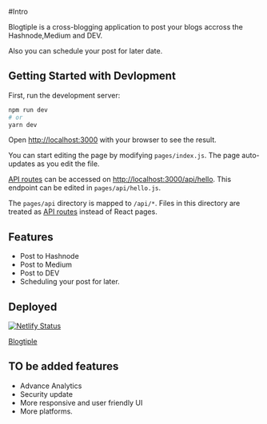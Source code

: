 #Intro

Blogtiple is a cross-blogging application to post your blogs accross the Hashnode,Medium and DEV.

Also you can schedule your post for later date.

## Getting Started with Devlopment

First, run the development server:

```bash
npm run dev
# or
yarn dev
```

Open [http://localhost:3000](http://localhost:3000) with your browser to see the result.

You can start editing the page by modifying `pages/index.js`. The page auto-updates as you edit the file.

[API routes](https://nextjs.org/docs/api-routes/introduction) can be accessed on [http://localhost:3000/api/hello](http://localhost:3000/api/hello). This endpoint can be edited in `pages/api/hello.js`.

The `pages/api` directory is mapped to `/api/*`. Files in this directory are treated as [API routes](https://nextjs.org/docs/api-routes/introduction) instead of React pages.

## Features

- Post to Hashnode
- Post to Medium
- Post to DEV
- Scheduling your post for later.

## Deployed

[![Netlify Status](https://api.netlify.com/api/v1/badges/654e960b-28d3-44fd-8408-88e99515418d/deploy-status)](https://app.netlify.com/sites/elastic-newton-516194/deploys)

[Blogtiple](https://blogtiple.com)

## TO be added features

- Advance Analytics
- Security update
- More responsive and user friendly UI
- More platforms.
